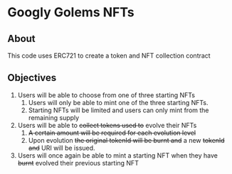 # Googly Golems NFTs

## About
This code uses ERC721 to create a token and NFT collection contract

## Objectives
1. Users will be able to choose from one of three starting NFTs
    1. Users will only be able to mint one of the three starting NFTs.
    2. Starting NFTs will be limited and users can only mint from the remaining supply
2. Users will be able to ~~collect tokens used to~~ evolve their NFTs
    1. ~~A certain amount will be required for each evolution level~~
    2. Upon evolution ~~the original tokenId will be burnt and~~ a new ~~tokenId and~~ URI will be issued.
3. Users will once again be able to mint a starting NFT when they have ~~burnt~~ evolved their previous starting NFT